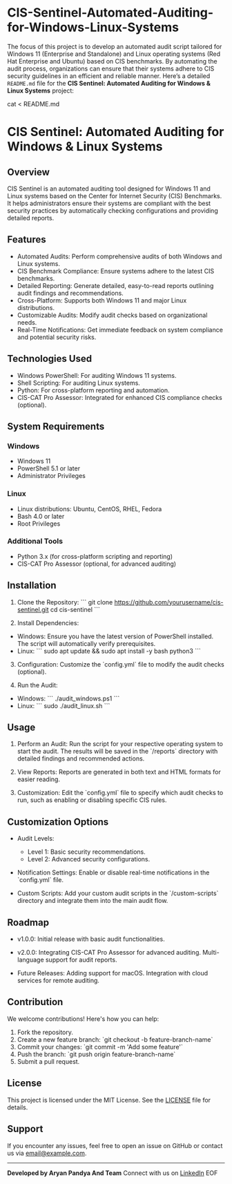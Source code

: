 # CIS-Sentinel-Automated-Auditing-for-Windows-Linux-Systems
The focus of this project is to develop an automated audit script tailored for Windows 11 (Enterprise and Standalone) and Linux operating systems (Red Hat Enterprise and Ubuntu) based on CIS benchmarks. By automating the audit process, organizations can ensure that their systems adhere to CIS security guidelines in an efficient and reliable manner.
Here’s a detailed `README.md` file for the **CIS Sentinel: Automated Auditing for Windows & Linux Systems** project:

cat <<EOF > README.md
# CIS Sentinel: Automated Auditing for Windows & Linux Systems

## Overview
CIS Sentinel is an automated auditing tool designed for Windows 11 and Linux systems based on the Center for Internet Security (CIS) Benchmarks. It helps administrators ensure their systems are compliant with the best security practices by automatically checking configurations and providing detailed reports.

## Features
- Automated Audits: Perform comprehensive audits of both Windows and Linux systems.
- CIS Benchmark Compliance: Ensure systems adhere to the latest CIS benchmarks.
- Detailed Reporting: Generate detailed, easy-to-read reports outlining audit findings and recommendations.
- Cross-Platform: Supports both Windows 11 and major Linux distributions.
- Customizable Audits: Modify audit checks based on organizational needs.
- Real-Time Notifications: Get immediate feedback on system compliance and potential security risks.

## Technologies Used
- Windows PowerShell: For auditing Windows 11 systems.
- Shell Scripting: For auditing Linux systems.
- Python: For cross-platform reporting and automation.
- CIS-CAT Pro Assessor: Integrated for enhanced CIS compliance checks (optional).

## System Requirements
### Windows
- Windows 11
- PowerShell 5.1 or later
- Administrator Privileges

### Linux
- Linux distributions: Ubuntu, CentOS, RHEL, Fedora
- Bash 4.0 or later
- Root Privileges

### Additional Tools
- Python 3.x (for cross-platform scripting and reporting)
- CIS-CAT Pro Assessor (optional, for advanced auditing)

## Installation
1. Clone the Repository:
\`\`\`
git clone https://github.com/yourusername/cis-sentinel.git
cd cis-sentinel
\`\`\`

2. Install Dependencies:
- Windows: Ensure you have the latest version of PowerShell installed. The script will automatically verify prerequisites.
- Linux:
\`\`\`
sudo apt update && sudo apt install -y bash python3
\`\`\`

3. Configuration: Customize the \`config.yml\` file to modify the audit checks (optional).

4. Run the Audit:
- Windows:
\`\`\`
./audit_windows.ps1
\`\`\`
- Linux:
\`\`\`
sudo ./audit_linux.sh
\`\`\`

## Usage
1. Perform an Audit: Run the script for your respective operating system to start the audit. The results will be saved in the \`/reports\` directory with detailed findings and recommended actions.

2. View Reports: Reports are generated in both text and HTML formats for easier reading.

3. Customization: Edit the \`config.yml\` file to specify which audit checks to run, such as enabling or disabling specific CIS rules.

## Customization Options
- Audit Levels:
  - Level 1: Basic security recommendations.
  - Level 2: Advanced security configurations.
  
- Notification Settings: Enable or disable real-time notifications in the \`config.yml\` file.
  
- Custom Scripts: Add your custom audit scripts in the \`/custom-scripts\` directory and integrate them into the main audit flow.

## Roadmap
- v1.0.0: Initial release with basic audit functionalities.
  
- v2.0.0: Integrating CIS-CAT Pro Assessor for advanced auditing. Multi-language support for audit reports.

- Future Releases: Adding support for macOS. Integration with cloud services for remote auditing.

## Contribution
We welcome contributions! Here's how you can help:
1. Fork the repository.
2. Create a new feature branch: \`git checkout -b feature-branch-name\`
3. Commit your changes: \`git commit -m 'Add some feature'\`
4. Push the branch: \`git push origin feature-branch-name\`
5. Submit a pull request.

## License
This project is licensed under the MIT License. See the [LICENSE](./LICENSE) file for details.

## Support
If you encounter any issues, feel free to open an issue on GitHub or contact us via email@example.com.

---
**Developed by Aryan Pandya And Team**
Connect with us on [LinkedIn](https://www.linkedin.com/in/aryanpandya/)
EOF

